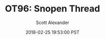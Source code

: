 ---
layout: podcast
title: "OT96: Snopen Thread"
author: Scott Alexander
description: https://slatestarcodex.com/2018/02/25/ot96-snopen-thread/
date: 2018-02-25 19:53:00 PST
length: 227335
duration: 57
guid: ot96-snopen-thread
---